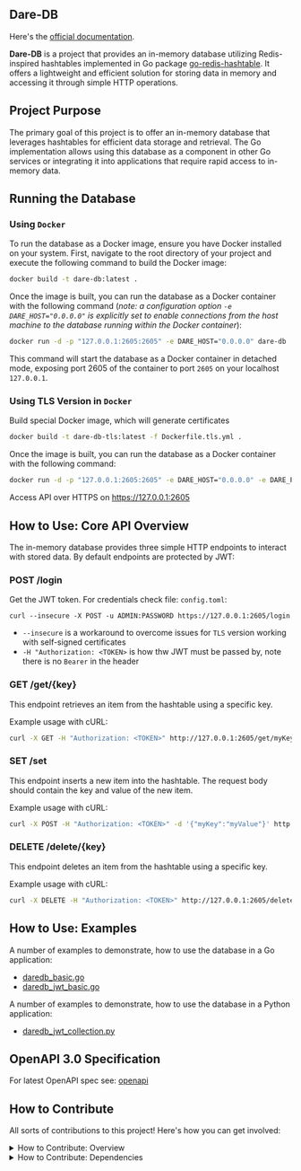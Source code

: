 ## Dare-DB

Here's the [official documentation](https://dmarro89.github.io/daredb-docs/).

**Dare-DB** is a project that provides an in-memory database utilizing Redis-inspired hashtables implemented in Go package [go-redis-hashtable](https://github.com/dmarro89/go-redis-hashtable). It offers a lightweight and efficient solution for storing data in memory and accessing it through simple HTTP operations.

## Project Purpose

The primary goal of this project is to offer an in-memory database that leverages hashtables for efficient data storage and retrieval. The Go implementation allows using this database as a component in other Go services or integrating it into applications that require rapid access to in-memory data.

## Running the Database

### Using `Docker`

To run the database as a Docker image, ensure you have Docker installed on your system. First, navigate to the root directory of your project and execute the following command to build the Docker image:

```bash
docker build -t dare-db:latest .
```
Once the image is built, you can run the database as a Docker container with the following command (*note: a configuration option ```-e DARE_HOST="0.0.0.0"``` is explicitly set to enable connections from the host machine to the database running within the Docker container*):

```bash
docker run -d -p "127.0.0.1:2605:2605" -e DARE_HOST="0.0.0.0" dare-db 
```

This command will start the database as a Docker container in detached mode, exposing port 2605 of the container to port ```2605``` on your localhost `127.0.0.1`.

### Using TLS Version in `Docker`

Build special Docker image, which will generate certificates

```bash
docker build -t dare-db-tls:latest -f Dockerfile.tls.yml .
```

Once the image is built, you can run the database as a Docker container with the following command:

```bash
docker run -d -p "127.0.0.1:2605:2605" -e DARE_HOST="0.0.0.0" -e DARE_PORT=2605 -e DARE_TLS_ENABLED="True" -e DARE_CERT_PRIVATE="/app/settings/cert_private.pem" -e DARE_CERT_PUBLIC="/app/settings/cert_public.pem" dare-db-tls
```

Access API over HTTPS on https://127.0.0.1:2605


## How to Use: Core API Overview

The in-memory database provides three simple HTTP endpoints to interact with stored data. By default endpoints are protected by JWT:

### POST /login

Get the JWT token. For credentials check file: `config.toml`:
```
curl --insecure -X POST -u ADMIN:PASSWORD https://127.0.0.1:2605/login
```

* `--insecure` is a workaround to overcome issues for `TLS` version working with self-signed certificates
* `-H "Authorization: <TOKEN>` is how thw JWT must be passed by, note there is no `Bearer` in the header

### GET /get/{key}

This endpoint retrieves an item from the hashtable using a specific key.

Example usage with cURL:

```bash
curl -X GET -H "Authorization: <TOKEN>" http://127.0.0.1:2605/get/myKey
```

### SET /set

This endpoint inserts a new item into the hashtable. The request body should contain the key and value of the new item.

Example usage with cURL:

```bash
curl -X POST -H "Authorization: <TOKEN>" -d '{"myKey":"myValue"}' http://127.0.0.1:2605/set
```

### DELETE /delete/{key}

This endpoint deletes an item from the hashtable using a specific key.

Example usage with cURL:

```bash
curl -X DELETE -H "Authorization: <TOKEN>" http://127.0.0.1:2605/delete/myKey
```

## How to Use: Examples

A number of examples to demonstrate, how to use the database in a Go application:

* [daredb_basic.go](examples/go/daredb_basic.go)
* [daredb_jwt_basic.go](examples/go/daredb_jwt_basic.go)

A number of examples to demonstrate, how to use the database in a Python application:

* [daredb_jwt_collection.py](examples/python/daredb_jwt_collection.py)

## OpenAPI 3.0 Specification

For latest OpenAPI spec see: [openapi](openapi)

## How to Contribute

All sorts of contributions to this project!  Here's how you can get involved:

<details>

<summary>How to Contribute: Overview </summary>

#### How to Contribute: Steps

* *Found a bug?* Let us know! Open an [issue](https://github.com/dmarro89/dare-db/issues) and briefly describe the problem.
* *Have a great idea for a new feature?* Open an [issue](https://github.com/dmarro89/dare-db/issues) to discuss it. If you'd like to implementing it yourself, you can assign this issue to yourself and create a pull request once the code/improvement/fix is ready.
* *Want to talk about something related to the project?* [Discussion threads](https://github.com/dmarro89/dare-db/discussions) are the perfect place to brainstorm ideas


Here is how you could add your new ```code/improvement/fix``` with a *pull request*:

1. Fork the repository (e.g., latest changes must be in ```develop``` branch)
    ```
    git clone -b develop https://github.com/dmarro89/dare-db
    ```
2. Create a new branch for your feature. Use number of a newly created issue and keywords (e.g., ```10-implement-feature-ABC```)
    ```
    git checkout -b 10-implement-feature-ABC
    ```
3. Add changes to the branch
    ```
    git add .
    ```
4. Commit your changes 
    ```
    git commit -am 'add new feature ABC'
    ```
5. Push to the branch
    ```
    git push origin 10-implement-feature-ABC
    ```
6. Open a pull request based on a new branch
7. Provide a short notice in the pull request according to the following template:
    + Added: ...
    + Changed: ...
    + Fixed: ...
    + Dependencies: ...
</details>

<details>

<summary>How to Contribute: Dependencies</summary>

#### How to Contribute: Dependencies

* [task (a.k.a.: `taskfile`)](https://github.com/go-task/task)
	+ Install as Go module (globally)
		```bash
		go install github.com/go-task/task/v3/cmd/task@latest
		```
* [wgo - watcher-go](https://github.com/bokwoon95/wgo)
	+ Install as Go module (globally)
		```bash
		go install github.com/bokwoon95/wgo@latest
		```
* [Lefhook (polyglot Git hooks manager)](https://github.com/evilmartians/lefthook/tree/master)
	+ Install as Go module (globally)
		```
		go install github.com/evilmartians/lefthook@latest
		```
</details>